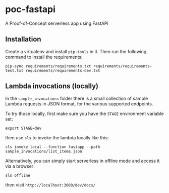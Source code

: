# poc-fastapi
A Proof-of-Concept serverless app using FastAPI

## Installation

Create a virtualenv and install `pip-tools` in it. Then run the following command to install the requirements: 

    pip-sync requirements/requirements.txt requirements/requirements-test.txt requirements/requirements-dev.txt 


## Lambda invocations (locally)

In the `sample_invocations` folder there is a small collection of sample Lambda requests in JSON format, 
for the various supported endpoints. 

To try those locally, first make sure you have the `STAGE` environment variable set:

    export STAGE=dev

then use `sls` to invoke the lambda locally like this:

    sls invoke local --function fastapp --path sample_invocations/list_items.json

Alternatively, you can simply start serverless in offline mode and access it via a browser:

    sls offline

then visit `http://localhost:3000/dev/docs/`
